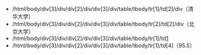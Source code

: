 * /html/body/div[3]/div/div[2]/div/div[3]/div/table/tbody/tr[1]/td[2]/div（清华大学）
* /html/body/div[3]/div/div[2]/div/div[3]/div/table/tbody/tr[2]/td[2]/div（北京大学）
* /html/body/div[3]/div/div[2]/div/div[3]/div/table/tbody/tr[1]/td[1](1)
* /html/body/div[3]/div/div[2]/div/div[3]/div/table/tbody/tr[1]/td[4]（95.5）
